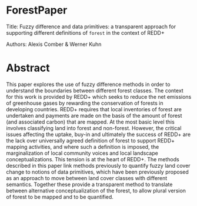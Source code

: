 # ForestPaper

Title: Fuzzy difference and data primitives: a transparent approach for supporting different definitions of `forest` in the context of REDD+

Authors: Alexis Comber & Werner Kuhn

# Abstract
This paper explores the use of fuzzy difference methods in order to understand the boundaries between different forest classes. The context for this work is provided by REDD+ which seeks to reduce the net emissions of greenhouse gases by rewarding the conservation of forests in developing countries. REDD+ requires that local inventories of forest are undertaken and payments are made on the basis of the amount of forest (and associated carbon) that are mapped. At the most basic level this involves classifying land into forest and non-forest. However, the critical issues affecting the uptake, buy-in and ultimately the success of REDD+ are the lack over universally agreed definition of forest to support REDD+ mapping activities, and where such a definition is imposed, the marginalization of local community voices and local landscape conceptualizations. This tension is at the heart of REDD+. The methods described in this paper link methods previously to quantify fuzzy land cover change to notions of data primitives, which have been previously proposed as an approach to move between land cover classes with different semantics. Together these provide a transparent method to translate between alternative conceptualization of the forest, to allow plural version of forest to be mapped and to be quantified.
